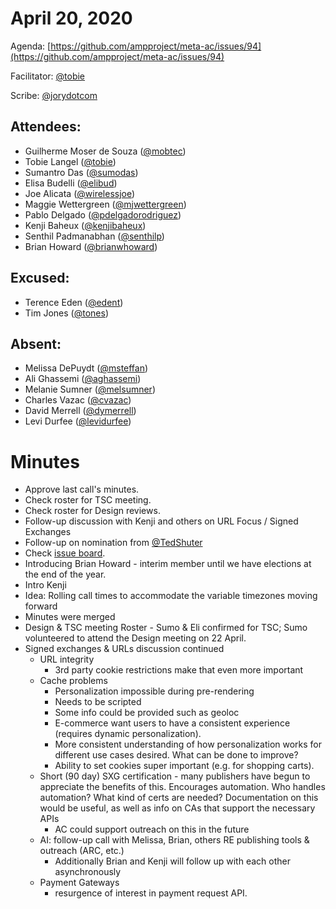 # **April 20, 2020**

Agenda: [https://github.com/ampproject/meta-ac/issues/94](https://github.com/ampproject/meta-ac/issues/94)

Facilitator: [@tobie][tobie]

Scribe: [@jorydotcom][jorydotcom]

## **Attendees:**

*   Guilherme Moser de Souza ([@mobtec][mobtec])
*   Tobie Langel ([@tobie][tobie])
*   Sumantro Das ([@sumodas][sumodas])
*   Elisa Budelli ([@elibud][elibud])
*   Joe Alicata ([@wirelessjoe][wirelessjoe])
*   Maggie Wettergreen ([@mjwettergreen][mjwettergreen])
*   Pablo Delgado ([@pdelgadorodriguez][pdelgadorodriguez])
*   Kenji Baheux ([@kenjibaheux][kenjibaheux])
*   Senthil Padmanabhan ([@senthilp][senthilp])
*   Brian Howard ([@brianwhoward][brianwhoward])

## **Excused:**

*   Terence Eden ([@edent][edent])
*   Tim Jones ([@tones][tones])

## **Absent:**

*   Melissa DePuydt ([@msteffan][msteffan])
*   Ali Ghassemi ([@aghassemi][aghassemi])
*   Melanie Sumner ([@melsumner][melsumner])
*   Charles Vazac ([@cvazac][cvazac])
*   David Merrell ([@dymerrell][dymerrell])
*   Levi Durfee ([@levidurfee][levidurfee])

# **Minutes**

*   Approve last call's minutes.
*   Check roster for TSC meeting.
*   Check roster for Design reviews.
*   Follow-up discussion with Kenji and others on URL Focus / Signed Exchanges
*   Follow-up on nomination from [@TedShuter](https://github.com/TedShuter)
*   Check [issue board](https://github.com/ampproject/meta-ac/projects/2).
*   Introducing Brian Howard - interim member until we have elections at the end of the year.
*   Intro Kenji
*   Idea: Rolling call times to accommodate the variable timezones moving forward
*   Minutes were merged
*   Design & TSC meeting Roster - Sumo & Eli confirmed for TSC; Sumo volunteered to attend the Design meeting on 22 April.
*   Signed exchanges & URLs discussion continued
    *   URL integrity
        *   3rd party cookie restrictions make that even more important
    *   Cache problems
        *   Personalization impossible during pre-rendering
        *   Needs to be scripted
        *   Some info could be provided such as geoloc
        *   E-commerce want users to have a consistent experience (requires dynamic personalization).
        *   More consistent understanding of how personalization works for different use cases desired. What can be done to improve?
        *   Ability to set cookies super important (e.g. for shopping carts). 
    *   Short (90 day) SXG certification - many publishers have begun to appreciate the benefits of this. Encourages automation. Who handles automation? What kind of certs are needed? Documentation on this would be useful, as well as info on CAs that support the necessary APIs
        *   AC could support outreach on this in the future
    *   AI: follow-up call with Melissa, Brian, others RE publishing tools & outreach (ARC, etc.)
        *   Additionally Brian and Kenji will follow up with each other asynchronously
    *   Payment Gateways
        *   resurgence of interest in payment request API. 

[tobie]: https://github.com/tobie
[wirelessjoe]: https://github.com/wirelessjoe
[cvazac]: https://github.com/cvazac
[mobtec]: https://github.com/mobtec
[levidurfee]: https://github.com/levidurfee
[sumodas]: https://github.com/sumodas
[edent]: https://github.com/edent
[senthilp]: https://github.com/senthilp
[tones]: https://github.com/tones
[kenjibaheux]: https://github.com/kenjibaheux
[elibud]: https://github.com/elibud
[pdelgadorodriguez]: https://github.com/pdelgadorodriguez
[dymerrell]: https://github.com/dymerrell
[mjwettergreen]: https://github.com/mjwettergreen
[melsumner]: https://github.com/melsumner
[msteffan]: https://github.com/msteffan
[TedShuter]: https://github.com/TedShuter
[aghassemi]: https://github.com/aghassemi
[jorydotcom]: https://github.com/jorydotcom
[brianwhoward]: https://github.com/brianwhoward